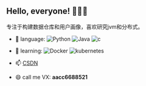 
## Hello, everyone! 👋👋👋

专注于构建数据仓库和用户画像，喜欢研究jvm和分布式。


- 🔭 language: 
            ![Python](https://img.shields.io/badge/-Python-8fcfd1?style=plastic&logo=Python)
            ![Java](https://img.shields.io/badge/-Java-8fcfd1?style=plastic&logo=Java)
            ![c](https://img.shields.io/badge/-C++-green?style=plastic&logo=c++)
- 🌱 learning:
            ![Docker](https://img.shields.io/badge/-Docker-9cf?style=plastic&logo=Docker)
            ![kubernetes](https://img.shields.io/badge/-kubernetes-green?style=plastic&logo=kubernetes)
            
- 📫 [CSDN](https://blog.csdn.net/fenglei0415)
- 😄 call me VX: **aacc6688521**

